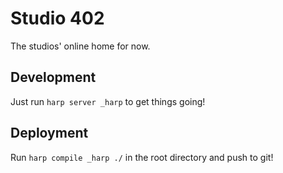 # Studio 402

The studios' online home for now.

## Development

Just run `harp server _harp` to get things going!

## Deployment

Run `harp compile _harp ./` in the root directory and push to git!
